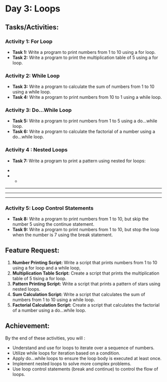 # Day 3: Loops

## Tasks/Activities:

### Activity 1: For Loop

- **Task 1:**  Write a program to print numbers from 1 to 10 using a for loop.
- **Task 2:** Write a program to print the multiplication table of 5 using a for loop.


### Activity 2: While Loop

- **Task 3:** Write a program to calculate the sum of numbers from 1 to 10 using a while loop.
- **Task 4:** Write a program to print numbers from 10 to 1 using a while loop.

### Activity 3: Do...While Loop


- **Task 5:**  Write a program to print numbers from 1 to 5 using a do...while loop.
- **Task 6:** Write a program to calculate the factorial of a number using a do...while loop.

### Activity 4 : Nested Loops

- **Task 7:** Write a program to print a pattern using nested for loops:
*
* *
* * *
* * * *
* * * * *

### Activity 5: Loop Control Statements

- **Task 8:** Write a program to print numbers from 1 to 10, but skip the number 5 using the continue statement.
- **Task 9:** Write a program to print numbers from 1 to 10, but stop the loop when the number is 7 using the break statement.



## Feature Request: 
1. **Number Printing Script:** Write a script that prints numbers from 1 to 10 using a for loop and a while loop,
2. **Multiplication Table Script:** Create a script that prints the multiplication table of 5 tising a for loop. 
3. **Pattern Printing Script:**  Write a script that prints a pattern of stars using nested loops.
4. **Sum Calculation Script:** Write a script that calculates the sum of numbers from 1 to 10 using a while loop. 
5. **Factorial Calculation Script:**  Create a script that calculates the factorial of a number using a do...while loop.

## Achievement:
By the end of these activities, you will :

- Understand and use for loops to iterate over a sequence of numbers.
- Utilize while loops for iteration based on a condition.
- Apply do...while loops to ensure the loop body is executed at least once.
- Implement nested loops to solve more complex problems.
- Use loop control statements (break and continue) to control the flow of loops.